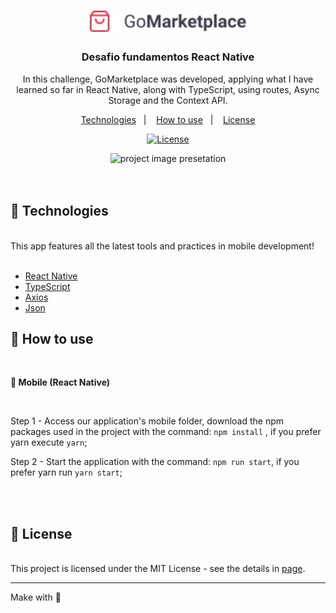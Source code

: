 <h1 align="center">
      <img src="./github/logo.png" alt="GoMarketplace" width="250">
</h1>

<h3 align="center">
 Desafio fundamentos React Native
</h3>

<p align="center">In this challenge, GoMarketplace was developed, applying what I have learned so far in React Native, along with TypeScript, using routes, Async Storage and the Context API.</p>

<p align="center">
  <a href="#rocket-technologies">Technologies</a>&nbsp;&nbsp;&nbsp;|&nbsp;&nbsp;&nbsp;
  <a href="#-how-to-use">How to use</a>&nbsp;&nbsp;&nbsp;|&nbsp;&nbsp;&nbsp;
  <a href="#memo-license">License</a>
</p>

<p align="center">
  <a href="https://opensource.org/licenses/MIT" >
    <img alt="License" src="https://img.shields.io/badge/license-MIT-%23F8952D">
  </a>
</p>

<div align="center">
     <img src="./github/GoMarketplace–1.png" alt="project image presetation" width="880">
</div>

<br />
<br />

## :rocket: Technologies

<br />
This app features all the latest tools and practices in mobile development!
<br />
<br />

- [React Native](https://facebook.github.io/react-native/)
- [TypeScript](https://www.typescriptlang.org/)
- [Axios](https://github.com/axios/axios)
- [Json ](https://github.com/typicode/json-server)

## 📢 How to use

<br />

**📱 Mobile (React Native)**

<br />

Step 1 - Access our application's mobile folder, download the npm packages used in the project with the command: `npm install` , if you prefer yarn execute `yarn`;

Step 2 - Start the application with the command: `npm run start`, if you prefer yarn run `yarn start`;

<br />
<br />

## :memo: License

<br />
This project is licensed under the MIT License - see the details in <a href="https://opensource.org/licenses/MIT">page</a>.

---

Make with :purple_heart:
